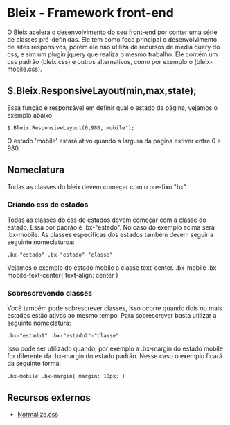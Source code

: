 Bleix - Framework front-end
=====

O Bleix acelera o desenvolvimento do seu front-end por conter uma série de classes pré-definidas.
Ele tem como foco principal o desenvolvimento de sites responsivos, porém ele não utiliza de recursos de media query do css, e sim um plugin jquery que realiza o mesmo trabalho.
Ele contém um css padrão (bleix.css) e outros alternativos, como por exemplo o (bleix-mobile.css).

$.Bleix.ResponsiveLayout(min,max,state);
----

Essa função é responsável em definir qual o estado da página, vejamos o exemplo abaixo

	$.Bleix.ResponsiveLayout(0,980,'mobile');

O estado 'mobile' estará ativo quando a largura da página estiver entre 0 e 980.

Nomeclatura
----
Todas as classes do bleix devem começar com o pre-fixo "bx" 

### Criando css de estados

Todas as classes do css de estados devem começar com a classe do estado. Essa por padrão é .bx-"estado". No caso do exemplo acima será .bx-mobile.
As classes específicas dos estados também devem seguir a seguinte nomeclaturoa:

	.bx-"estado" .bx-"estado"-"classe"

Vejamos o exemplo do estado mobile a classe text-center.
.bx-mobile .bx-mobile-text-center{ text-align: center }

### Sobrescrevendo classes

Você também pode sobrescrever classes, isso ocorre quando dois ou mais estados estão ativos ao mesmo tempo. Para sobrescrever basta utilizar a seguinte nomeclatura:

	.bx-"estado1" .bx-"estado2"-"classe"

Isso pode ser utilizado quando, por exemplo a .bx-margin do estado mobile for diferente da .bx-margin do estado padrão. Nesse caso o exemplo ficará da seguinte forma:

	.bx-mobile .bx-margin{ margin: 10px; }

Recursos externos
----
* [Normalize.css](http://necolas.github.com/normalize.css/)
